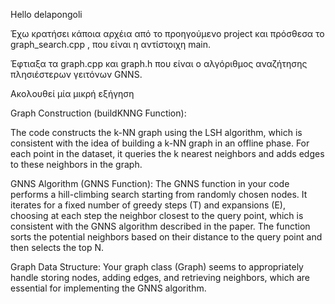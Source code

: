 Hello delapongoli

Έχω κρατήσει κάποια αρχέια από το προηγούμενο project και πρόσθεσα το graph_search.cpp , που είναι η αντίστοιχη main.

Έφτιαξα τα graph.cpp και graph.h που είναι ο αλγόριθμος αναζήτησης πλησιέστερων γειτόνων GNNS.

Ακολουθεί μία μικρή εξήγηση 

Graph Construction (buildKNNG Function):

The code constructs the k-NN graph using the LSH algorithm, which is consistent with the idea of building a k-NN graph in an offline phase.
For each point in the dataset, it queries the k nearest neighbors and adds edges to these neighbors in the graph.

GNNS Algorithm (GNNS Function):
The GNNS function in your code performs a hill-climbing search starting from randomly chosen nodes.
It iterates for a fixed number of greedy steps (T) and expansions (E), choosing at each step the neighbor closest to the query point, which is consistent with the GNNS algorithm described in the paper.
The function sorts the potential neighbors based on their distance to the query point and then selects the top N.

Graph Data Structure:
Your graph class (Graph) seems to appropriately handle storing nodes, adding edges, and retrieving neighbors, which are essential for implementing the GNNS algorithm.

